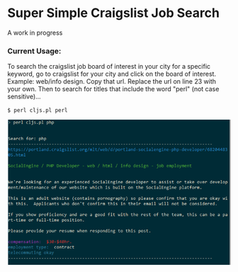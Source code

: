 # Super Simple Craigslist Job Search

A work in progress

### Current Usage:

To search the craigslist job board of interest in your city for a specific keyword, go to craigslist for your city and click on the board of interest. Example: web/info design. Copy that url.
Replace the url on line 23 with your own. Then to search for titles that include the word "perl" (not case sensitive)...
```
$ perl cljs.pl perl
```
![Example Screen Shot](./ss.PNG)
